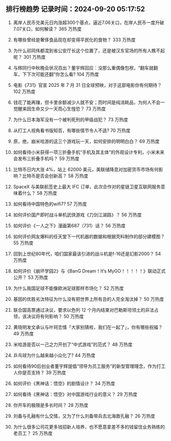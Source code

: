 
## 排行榜趋势 记录时间：2024-09-20 05:17:52
  
  1. 离岸人民币兑美元日内涨超300个基点，逼近7.06关口，在岸人民币一度升破7.07关口，如何解读？ 365 万热度
    
  2. 有哪些曾经是奢侈食品现在却变得平民化的食物？ 333 万热度
    
  3. 为什么祁同伟都混到省公安厅长这个位置了，还是被汉东官场的所有人瞧不起呢？ 301 万热度
    
  4. 与辉同行中秋晚会状况百出？董宇辉回应：没那么重偶像包袱，“翻车就翻车，下下次可能还翻”你怎么看? 104 万热度
    
  5. 电影《731》官宣 2025 年 7 月 31 日全球预映，对于这部电影你有何期待？ 102 万热度
    
  6. 钱花了能再赚，但卡里余额减少人就不安；而时间是纯消耗品，为何人不会一觉醒来因生命又少一天而心生惶恐？ 73 万热度
    
  7. 为什么日本海军没有一个被判死刑的甲级战犯？ 73 万热度
    
  8. 从打工人视角看书版知否，有哪些情节令人不适? 70 万热度
    
  9. 原，绝，崩米哈游的这三个游戏玩一天，如何安排的明明白白？ 69 万热度
    
  10. 如何看待小米获得一项三折叠手机“手机及其主体”的外观设计专利，小米未来会发布三折叠手机吗？ 59 万热度
    
  11. 比特币日内大涨 4%，站上 62000 美元，美联储降息对加密货币市场有何影响？比特币是否会创新高？ 58 万热度
    
  12. SpaceX 与美联航签史上最大 IFC 订单，此次合作对的星链卫星互联网服务意味着什么？ 58 万热度
    
  13. 如何看待中国特色的wifi7? 57 万热度
    
  14. 如何评价国产即时战斗单机武侠游戏《刀剑江湖路》？ 56 万热度
    
  15. 如何评价《一人之下》漫画第687（731）话？ 56 万热度
    
  16. 如何评价网友爆料的任天堂下一代机器的数据和根据壳料制作的部分建模图？ 55 万热度
    
  17. 回到上世纪80年代，咱们国家最该引进的战斗机是f-16还是幻影2000？ 54 万热度
    
  18. 如何评价《崩坏学园2》与《BanG Dream！It‘s MyGO！！！！！》联动正式公开？ 53 万热度
    
  19. 为什么我国足球不能像欧洲足球那样市场化？ 52 万热度
    
  20. 基因的优胜劣汰特征为什么没有把世界上所有丑的人完全淘汰掉？ 50 万热度
    
  21. 联合国高票通过决议，要求以色列 12 个月内结束对巴勒斯坦领土的非法占领，该决议将有何影响？ 50 万热度
    
  22. 黄晓明发文承认与叶珂恋情「大家别猜啦，我们在一起了」，你有哪些祝福？ 49 万热度
    
  23. 米哈游是否以一己之力开创了“中式游戏”的范式？ 48 万热度
    
  24. 乒乓球为什么越来越小众化了? 44 万热度
    
  25. 如何看待90后创业者董宇辉提倡“领导为员工服务”的新型管理理念，作为打工人你是否支持？ 39 万热度
    
  26. 如何评价《黑神话：悟空》的剧情设计？ 34 万热度
    
  27. 如何看待《黑神话：悟空》对中国游戏行业的意义？ 29 万热度
    
  28. 你开车的极限是多长时间？ 28 万热度
    
  29. 刘备与孔融有什么交情，又为了什么刘备带兵去北海救孔融？ 26 万热度
    
  30. 为什么很多公司花更多钱招新人培养，也不愿意拿差不多的钱留住业务熟练的老员工？ 25 万热度
    